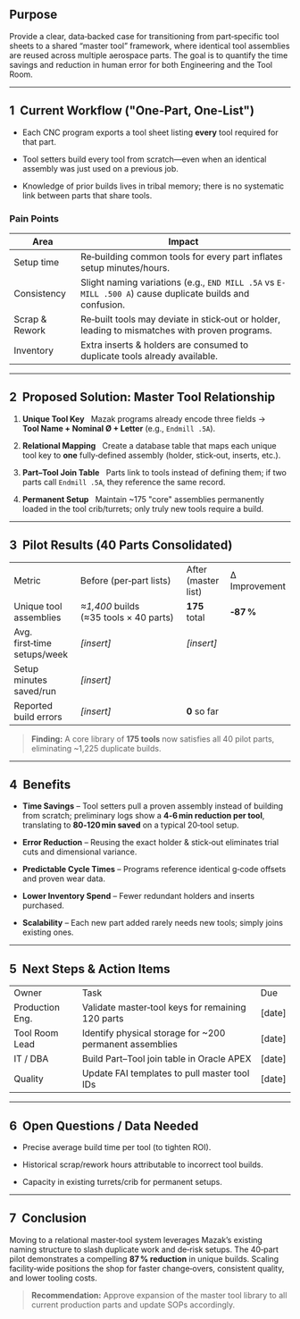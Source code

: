## Purpose

Provide a clear, data‑backed case for transitioning from part‑specific tool sheets to a shared “master tool” framework, where identical tool assemblies are reused across multiple aerospace parts. The goal is to quantify the time savings and reduction in human error for both Engineering and the Tool Room.

---

## 1  Current Workflow ("One‑Part, One‑List")

- Each CNC program exports a tool sheet listing **every** tool required for that part.
    
- Tool setters build every tool from scratch—even when an identical assembly was just used on a previous job.
    
- Knowledge of prior builds lives in tribal memory; there is no systematic link between parts that share tools.
    

### Pain Points

|Area|Impact|
|---|---|
|Setup time|Re‑building common tools for every part inflates setup minutes/hours.|
|Consistency|Slight naming variations (e.g., `END MILL .5A` vs `E-MILL .500 A`) cause duplicate builds and confusion.|
|Scrap & Rework|Re‑built tools may deviate in stick‑out or holder, leading to mismatches with proven programs.|
|Inventory|Extra inserts & holders are consumed to duplicate tools already available.|

---

## 2  Proposed Solution: Master Tool Relationship

1. **Unique Tool Key**   Mazak programs already encode three fields → **Tool Name + Nominal Ø + Letter** (e.g., `Endmill .5A`).
    
2. **Relational Mapping**   Create a database table that maps each unique tool key to **one** fully‑defined assembly (holder, stick‑out, inserts, etc.).
    
3. **Part–Tool Join Table**   Parts link to tools instead of defining them; if two parts call `Endmill .5A`, they reference the same record.
    
4. **Permanent Setup**   Maintain ~175 "core" assemblies permanently loaded in the tool crib/turrets; only truly new tools require a build.
    

---

## 3  Pilot Results (40 Parts Consolidated)

|   |   |   |   |
|---|---|---|---|
|Metric|Before (per‑part lists)|After (master list)|Δ Improvement|
|Unique tool assemblies|_≈1,400_ builds (≈35 tools × 40 parts)|**175** total|**‑87 %**|
|Avg. first‑time setups/week|_[insert]_|_[insert]_||
|Setup minutes saved/run|_[insert]_|||
|Reported build errors|_[insert]_|**0** so far||

> **Finding:** A core library of **175 tools** now satisfies all 40 pilot parts, eliminating ~1,225 duplicate builds.

---

## 4  Benefits

- **Time Savings** – Tool setters pull a proven assembly instead of building from scratch; preliminary logs show a **4‑6 min reduction per tool**, translating to **80‑120 min saved** on a typical 20‑tool setup.
    
- **Error Reduction** – Reusing the exact holder & stick‑out eliminates trial cuts and dimensional variance.
    
- **Predictable Cycle Times** – Programs reference identical g‑code offsets and proven wear data.
    
- **Lower Inventory Spend** – Fewer redundant holders and inserts purchased.
    
- **Scalability** – Each new part added rarely needs new tools; simply joins existing ones.
    

---

## 5  Next Steps & Action Items

|   |   |   |
|---|---|---|
|Owner|Task|Due|
|Production Eng.|Validate master‑tool keys for remaining 120 parts|[date]|
|Tool Room Lead|Identify physical storage for ~200 permanent assemblies|[date]|
|IT / DBA|Build Part–Tool join table in Oracle APEX|[date]|
|Quality|Update FAI templates to pull master tool IDs|[date]|

---

## 6  Open Questions / Data Needed

- Precise average build time per tool (to tighten ROI).
    
- Historical scrap/rework hours attributable to incorrect tool builds.
    
- Capacity in existing turrets/crib for permanent setups.
    

---

## 7  Conclusion

Moving to a relational master‑tool system leverages Mazak’s existing naming structure to slash duplicate work and de‑risk setups. The 40‑part pilot demonstrates a compelling **87 % reduction** in unique builds. Scaling facility‑wide positions the shop for faster change‑overs, consistent quality, and lower tooling costs.

> **Recommendation:** Approve expansion of the master tool library to all current production parts and update SOPs accordingly.